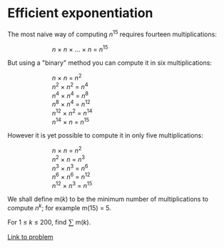 # Efficient exponentiation

<p>The most naive way of computing <i>n</i><sup>15</sup> requires fourteen multiplications:</p>
<p style="margin-left:100px;"><i>n</i> × <i>n</i> × ... × <i>n</i> = <i>n</i><sup>15</sup></p>
<p>But using a "binary" method you can compute it in six multiplications:</p>
<p style="margin-left:100px;"><i>n</i> × <i>n</i> = <i>n</i><sup>2</sup><br /><i>n</i><sup>2</sup> × <i>n</i><sup>2</sup> = <i>n</i><sup>4</sup><br /><i>n</i><sup>4</sup> × <i>n</i><sup>4</sup> = <i>n</i><sup>8</sup><br /><i>n</i><sup>8</sup> × <i>n</i><sup>4</sup> = <i>n</i><sup>12</sup><br /><i>n</i><sup>12</sup> × <i>n</i><sup>2</sup> = <i>n</i><sup>14</sup><br /><i>n</i><sup>14</sup> × <i>n</i> = <i>n</i><sup>15</sup></p>
<p>However it is yet possible to compute it in only five multiplications:</p>
<p style="margin-left:100px;"><i>n</i> × <i>n</i> = <i>n</i><sup>2</sup><br /><i>n</i><sup>2</sup> × <i>n</i> = <i>n</i><sup>3</sup><br /><i>n</i><sup>3</sup> × <i>n</i><sup>3</sup> = <i>n</i><sup>6</sup><br /><i>n</i><sup>6</sup> × <i>n</i><sup>6</sup> = <i>n</i><sup>12</sup><br /><i>n</i><sup>12</sup> × <i>n</i><sup>3</sup> = <i>n</i><sup>15</sup></p>
<p>We shall define m(<i>k</i>) to be the minimum number of multiplications to compute <i>n</i><sup><i>k</i></sup>; for example m(15) = 5.</p>
<p>For 1 ≤ <i>k</i> ≤ 200, find <span style="font-family:'times new roman';font-size:13pt;">∑</span> m(<i>k</i>).</p>


[Link to problem](https://projecteuler.net/problem=122)
